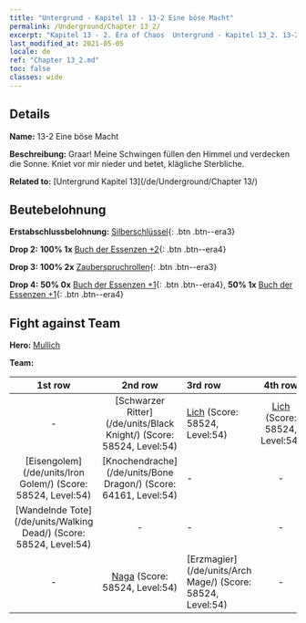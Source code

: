 ```yaml
---
title: "Untergrund - Kapitel 13 - 13-2 Eine böse Macht"
permalink: /Underground/Chapter 13_2/
excerpt: "Kapitel 13 - 2. Era of Chaos  Untergrund - Kapitel 13_2. 13-2 Eine böse Macht"
last_modified_at: 2021-05-05
locale: de
ref: "Chapter 13_2.md"
toc: false
classes: wide
---
```


## Details

 **Name:** 13-2 Eine böse Macht

 **Beschreibung:** Graar! Meine Schwingen füllen den Himmel und verdecken die Sonne. Kniet vor mir nieder und betet, klägliche Sterbliche.

 **Related to:** [Untergrund Kapitel 13](/de/Underground/Chapter 13/)

## Beutebelohnung

 **Erstabschlussbelohnung:** [Silberschlüssel](/ItemsDE/con_693/){: .btn .btn--era3}

 **Drop 2:** **100% 1x** [Buch der Essenzen +2](/ItemsDE/mat_53/){: .btn .btn--era4}

 **Drop 3:** **100% 2x** [Zauberspruchrollen](/ItemsDE/con_694/){: .btn .btn--era3}

 **Drop 4:** **50% 0x** [Buch der Essenzen +1](/ItemsDE/mat_46/){: .btn .btn--era4}, **50% 1x** [Buch der Essenzen +1](/ItemsDE/mat_46/){: .btn .btn--era4}


## Fight against Team
 **Hero:** [Mullich](/de/heroes/Mullich/)

 **Team:**


  | 1st row | 2nd row | 3rd row | 4th row |
  |:----:|:----:|:----|:----:|
  | - | [Schwarzer Ritter](/de/units/Black Knight/) (Score: 58524, Level:54)  | [Lich](/de/units/Lich/) (Score: 58524, Level:54)  | [Lich](/de/units/Lich/) (Score: 58524, Level:54)  |
  | [Eisengolem](/de/units/Iron Golem/) (Score: 58524, Level:54)  | [Knochendrache](/de/units/Bone Dragon/) (Score: 64161, Level:54)  | - | - |
  | [Wandelnde Tote](/de/units/Walking Dead/) (Score: 58524, Level:54)  | - | - | - |
  | - | [Naga](/de/units/Naga/) (Score: 58524, Level:54)  | [Erzmagier](/de/units/Arch Mage/) (Score: 58524, Level:54)  | - |


